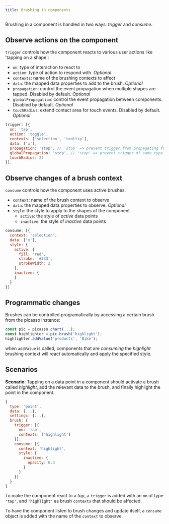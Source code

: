 ```yaml
---
title: Brushing in components
---
```


Brushing in a component is handled in two ways: _trigger_ and _consume_.

## Observe actions on the component

`trigger` controls how the component reacts to various user actions like 'tapping on a shape':

* `on`: type of interaction to react to
* `action`: type of action to respond with.  _Optional_
* `contexts`: name of the brushing contexts to affect
* `data`: the mapped data properties to add to the brush. _Optional_
* `propagation`: control the event propagation when multiple shapes are tapped. Disabled by default. _Optional_
* `globalPropagation`: control the event propagation between components. Disabled by default. _Optional_
* `touchRadius`: extend contact area for touch events. Disabled by default. _Optional_

```js
trigger: [{
  on: 'tap',
  action: 'toggle',
  contexts: ['selection', 'tooltip'],
  data: ['x'],
  propagation: 'stop', // 'stop' => prevent trigger from propagating further than the first shape
  globalPropagation: 'stop', // 'stop' => prevent trigger of same type to be triggered on other components
  touchRadius: 24
}],
```

## Observe changes of a brush context

`consume` controls how the component uses active brushes.

* `context`: name of the brush context to observe
* `data`: the mapped data properties to observe. _Optional_
* `style`: the style to apply to the shapes of the component
  * `active`: the style of _active_ data points
  * `inactive`: the style of _inactive_ data points

```js
consume: [{
  context: 'selection',
  data: ['x'],
  style: {
    active: {
      fill: 'red',
      stroke: '#333',
      strokeWidth: 2
    },
    inactive: {
    }
  }
}]
```

## Programmatic changes

Brushes can be controlled programatically by accessing a certain brush from the picasso instance:

```js
const pic = picasso.chart(...);
const highlighter = pic.brush('highlight');
highlighter.addValue('products', 'Bike');
```

when `addValue` is called, components that are _consuming_ the _highlight_ brushing context will react automatically and apply the specified style.

## Scenarios

**Scenario**: Tapping on a data point in a component should activate a brush called _highlight_, add the relevant data to the brush, and finally highlight the point in the component.

```js
{
  type: 'point',
  data: {...},
  settings: {...},
  brush: {
    trigger: [{
      on: 'tap',
      contexts: ['highlight']
    }],
    consume: [{
      context: 'highlight',
      style: {
        inactive: {
          opacity: 0.3
        }
      }
    }]
  }
}

```

To make the component react to a _tap_, a `trigger` is added with an `on` of type `'tap'`, and `'highlight'` as brush `contexts` that should be affected.

To have the component listen to brush changes and update itself, a `consume` object is added with the name of the `context` to observe.
